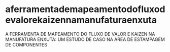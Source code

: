 # aferramentademapeamentodofluxodevalorekaizennamanufaturaenxuta
A FERRAMENTA DE MAPEAMENTO DO FLUXO DE VALOR E KAIZEN NA MANUFATURA ENXUTA: UM ESTUDO DE CASO NA ÁREA DE ESTAMPAGEM DE COMPONENTES
